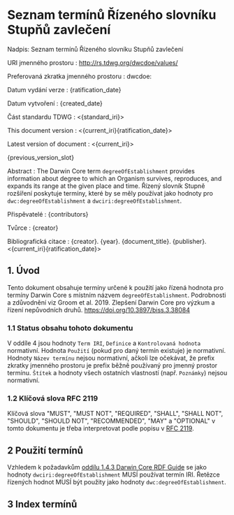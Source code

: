 # Seznam termínů Řízeného slovníku Stupňů zavlečení

Nadpis: Seznam termínů Řízeného slovníku Stupňů zavlečení

URI jmenného prostoru
: <http://rs.tdwg.org/dwcdoe/values/>

Preferovaná zkratka jmenného prostoru
: dwcdoe:

Datum vydání verze
: {ratification_date}

Datum vytvoření
: {created_date}

Část standardu TDWG
: <{standard_iri}>

This document version
: <{current_iri}{ratification_date}>

Latest version of document
: <{current_iri}>

{previous_version_slot}

Abstract
: The Darwin Core term `degreeOfEstablishment` provides information about degree to which an Organism survives, reproduces, and expands its range at the given place and time. Řízený slovník Stupně rozšíření poskytuje termíny, které by se měly používat jako hodnoty pro `dwc:degreeOfEstablishment` a `dwciri:degreeOfEstablishment`.

Přispěvatelé
: {contributors}

Tvůrce
: {creator}

Bibliografická citace
: {creator}. {year}. {document_title}. {publisher}. <{current_iri}{ratification_date}>

## 1. Úvod

Tento dokument obsahuje termíny určené k použití jako řízená hodnota pro termíny Darwin Core s místním názvem `degreeOfEstablishment`. Podrobnosti a zdůvodnění viz Groom et al. 2019. Zlepšení Darwin Core pro výzkum a řízení nepůvodních druhů. <https://doi.org/10.3897/biss.3.38084>

### 1.1 Status obsahu tohoto dokumentu

V oddíle 4 jsou hodnoty `Term IRI`, `Definice` a `Kontrolovaná hodnota` normativní. Hodnota `Použití` (pokud pro daný termín existuje) je normativní.  Hodnoty `Název termínu` nejsou normativní, ačkoli lze očekávat, že prefix zkratky jmenného prostoru je prefix běžně používaný pro jmenný prostor termínu.  `Štítek` a hodnoty všech ostatních vlastností (např. `Poznámky`) nejsou normativní.

### 1.2 Klíčová slova RFC 2119

Klíčová slova "MUST", "MUST NOT", "REQUIRED", "SHALL", "SHALL NOT", "SHOULD", "SHOULD NOT", "RECOMMENDED", "MAY" a "OPTIONAL" v tomto dokumentu je třeba interpretovat podle popisu v [RFC 2119](https://tools.ietf.org/html/rfc2119).

## 2 Použití termínů

Vzhledem k požadavkům [oddílu 1.4.3 Darwin Core RDF Guide](http://rs.tdwg.org/dwc/terms/guides/rdf/#143-use-of-darwin-core-terms-in-rdf-normative) se jako hodnoty `dwciri:degreeOfEstablishment` MUSÍ používat termín IRI. Řetězce řízených hodnot MUSÍ být použity jako hodnoty `dwc:degreeOfEstablishment`.

## 3 Index termínů
